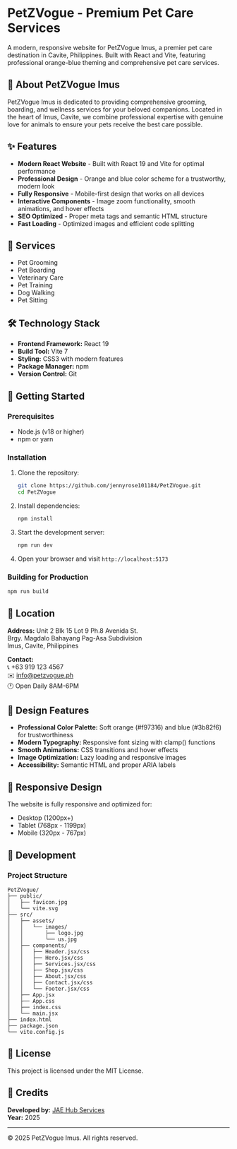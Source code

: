 # PetZVogue - Premium Pet Care Services

A modern, responsive website for PetZVogue Imus, a premier pet care destination in Cavite, Philippines. Built with React and Vite, featuring professional orange-blue theming and comprehensive pet care services.

## 🐾 About PetZVogue Imus

PetZVogue Imus is dedicated to providing comprehensive grooming, boarding, and wellness services for your beloved companions. Located in the heart of Imus, Cavite, we combine professional expertise with genuine love for animals to ensure your pets receive the best care possible.

## ✨ Features

- **Modern React Website** - Built with React 19 and Vite for optimal performance
- **Professional Design** - Orange and blue color scheme for a trustworthy, modern look
- **Fully Responsive** - Mobile-first design that works on all devices
- **Interactive Components** - Image zoom functionality, smooth animations, and hover effects
- **SEO Optimized** - Proper meta tags and semantic HTML structure
- **Fast Loading** - Optimized images and efficient code splitting

## 🏢 Services

- Pet Grooming
- Pet Boarding
- Veterinary Care
- Pet Training
- Dog Walking
- Pet Sitting

## 🛠️ Technology Stack

- **Frontend Framework:** React 19
- **Build Tool:** Vite 7
- **Styling:** CSS3 with modern features
- **Package Manager:** npm
- **Version Control:** Git

## 🚀 Getting Started

### Prerequisites

- Node.js (v18 or higher)
- npm or yarn

### Installation

1. Clone the repository:
   ```bash
   git clone https://github.com/jennyrose101184/PetZVogue.git
   cd PetZVogue
   ```

2. Install dependencies:
   ```bash
   npm install
   ```

3. Start the development server:
   ```bash
   npm run dev
   ```

4. Open your browser and visit `http://localhost:5173`

### Building for Production

```bash
npm run build
```

## 📍 Location

**Address:** Unit 2 Blk 15 Lot 9 Ph.8 Avenida St.  
Brgy. Magdalo Bahayang Pag-Asa Subdivision  
Imus, Cavite, Philippines

**Contact:**  
📞 +63 919 123 4567  
✉️ info@petzvogue.ph  
🕐 Open Daily 8AM-6PM

## 🎨 Design Features

- **Professional Color Palette:** Soft orange (#f97316) and blue (#3b82f6) for trustworthiness
- **Modern Typography:** Responsive font sizing with clamp() functions
- **Smooth Animations:** CSS transitions and hover effects
- **Image Optimization:** Lazy loading and responsive images
- **Accessibility:** Semantic HTML and proper ARIA labels

## 📱 Responsive Design

The website is fully responsive and optimized for:
- Desktop (1200px+)
- Tablet (768px - 1199px)
- Mobile (320px - 767px)

## 🔧 Development

### Project Structure
```
PetZVogue/
├── public/
│   ├── favicon.jpg
│   └── vite.svg
├── src/
│   ├── assets/
│   │   └── images/
│   │       ├── logo.jpg
│   │       └── us.jpg
│   ├── components/
│   │   ├── Header.jsx/css
│   │   ├── Hero.jsx/css
│   │   ├── Services.jsx/css
│   │   ├── Shop.jsx/css
│   │   ├── About.jsx/css
│   │   ├── Contact.jsx/css
│   │   └── Footer.jsx/css
│   ├── App.jsx
│   ├── App.css
│   ├── index.css
│   └── main.jsx
├── index.html
├── package.json
└── vite.config.js
```

## 📄 License

This project is licensed under the MIT License.

## 🤝 Credits

**Developed by:** [JAE Hub Services](https://jaehubservices.com)  
**Year:** 2025

---

© 2025 PetZVogue Imus. All rights reserved.
